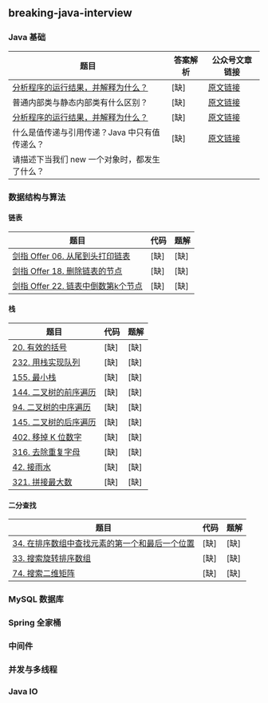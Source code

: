 ## breaking-java-interview
### Java 基础
|题目|答案解析|公众号文章链接|
|---|---|---|
|[分析程序的运行结果，并解释为什么？]()|[缺]|[原文链接](https://mp.weixin.qq.com/s?__biz=MzU2NzAzMjQyOA==&mid=2247483988&idx=1&sn=5b34b96a5312f2687dd28bce39d542f4&chksm=fca22d57cbd5a441db81097d265556c18cdb386e1ea456e607e78f9a629a4ce9033947d19721&scene=21#wechat_redirect)|
|普通内部类与静态内部类有什么区别？|[缺]|[原文链接](https://mp.weixin.qq.com/s?__biz=MzU2NzAzMjQyOA==&mid=2247483988&idx=1&sn=5b34b96a5312f2687dd28bce39d542f4&chksm=fca22d57cbd5a441db81097d265556c18cdb386e1ea456e607e78f9a629a4ce9033947d19721&scene=21#wechat_redirect)|
|[分析程序的运行结果，并解释为什么？]()|[缺]|[原文链接](https://mp.weixin.qq.com/s?__biz=MzU2NzAzMjQyOA==&mid=2247483988&idx=1&sn=5b34b96a5312f2687dd28bce39d542f4&chksm=fca22d57cbd5a441db81097d265556c18cdb386e1ea456e607e78f9a629a4ce9033947d19721&scene=21#wechat_redirect)|
|什么是值传递与引用传递？Java 中只有值传递么？|[缺]|[原文链接](https://mp.weixin.qq.com/s?__biz=MzU2NzAzMjQyOA==&mid=2247483988&idx=1&sn=5b34b96a5312f2687dd28bce39d542f4&chksm=fca22d57cbd5a441db81097d265556c18cdb386e1ea456e607e78f9a629a4ce9033947d19721&scene=21#wechat_redirect)|
|请描述下当我们 new 一个对象时，都发生了什么？|||

### 数据结构与算法
#### 链表
|题目|代码|题解|
|---|---|---|
|[剑指 Offer 06. 从尾到头打印链表](https://leetcode-cn.com/problems/cong-wei-dao-tou-da-yin-lian-biao-lcof/)|[缺]|[缺]|
|[剑指 Offer 18. 删除链表的节点](https://leetcode-cn.com/problems/shan-chu-lian-biao-de-jie-dian-lcof/)|[缺]|[缺]|
|[剑指 Offer 22. 链表中倒数第k个节点](https://leetcode-cn.com/problems/lian-biao-zhong-dao-shu-di-kge-jie-dian-lcof/)|[缺]|[缺]|

#### 栈
|题目|代码|题解|
|---|---|---|
|[20. 有效的括号](https://leetcode-cn.com/problems/valid-parentheses/)|[缺]|[缺]|
|[232. 用栈实现队列](https://leetcode-cn.com/problems/implement-queue-using-stacks/)|[缺]|[缺]|
|[155. 最小栈](https://leetcode-cn.com/problems/min-stack/)|[缺]|[缺]|
|[144. 二叉树的前序遍历](https://leetcode-cn.com/problems/binary-tree-preorder-traversal/)|[缺]|[缺]|
|[94. 二叉树的中序遍历](https://leetcode-cn.com/problems/binary-tree-inorder-traversal/)|[缺]|[缺]|
|[145. 二叉树的后序遍历](https://leetcode-cn.com/problems/binary-tree-postorder-traversal/)|[缺]|[缺]|
|[402. 移掉 K 位数字](https://leetcode-cn.com/problems/remove-k-digits/)|[缺]|[缺]|
|[316. 去除重复字母](https://leetcode-cn.com/problems/remove-duplicate-letters/)|[缺]|[缺]|
|[42. 接雨水](https://leetcode-cn.com/problems/trapping-rain-water/)|[缺]|[缺]|
|[321. 拼接最大数](https://leetcode-cn.com/problems/create-maximum-number/)|[缺]|[缺]|

#### 二分查找
|题目|代码|题解|
|---|---|---|
|[34. 在排序数组中查找元素的第一个和最后一个位置](https://leetcode-cn.com/problems/find-first-and-last-position-of-element-in-sorted-array/)|[缺]|[缺]|
|[33. 搜索旋转排序数组](https://leetcode-cn.com/problems/search-in-rotated-sorted-array/)|[缺]|[缺]|
|[74. 搜索二维矩阵](https://leetcode-cn.com/problems/search-a-2d-matrix/)|[缺]|[缺]|


### MySQL 数据库
### Spring 全家桶
### 中间件
### 并发与多线程


### Java IO

